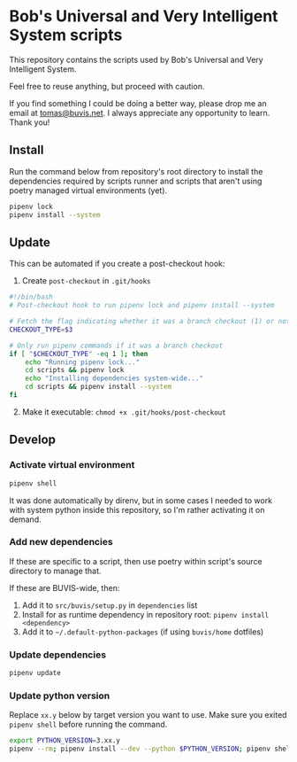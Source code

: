 # Bob's Universal and Very Intelligent System scripts

This repository contains the scripts used by Bob's Universal and Very Intelligent System.

Feel free to reuse anything, but proceed with caution.

If you find something I could be doing a better way, please drop me an email at tomas@buvis.net.
I always appreciate any opportunity to learn. Thank you!

## Install

Run the command below from repository's root directory to install the dependencies required by scripts runner and scripts that aren't using poetry managed virtual environments (yet).

```bash
pipenv lock
pipenv install --system
```

## Update

This can be automated if you create a post-checkout hook:

1. Create `post-checkout` in `.git/hooks`

```bash
#!/bin/bash
# Post-checkout hook to run pipenv lock and pipenv install --system

# Fetch the flag indicating whether it was a branch checkout (1) or not (0)
CHECKOUT_TYPE=$3

# Only run pipenv commands if it was a branch checkout
if [ "$CHECKOUT_TYPE" -eq 1 ]; then
    echo "Running pipenv lock..."
    cd scripts && pipenv lock
    echo "Installing dependencies system-wide..."
    cd scripts && pipenv install --system
fi
```

2. Make it executable: `chmod +x .git/hooks/post-checkout`

## Develop

### Activate virtual environment

```bash
pipenv shell
```

It was done automatically by direnv, but in some cases I needed to work with system python inside this repository, so I'm rather activating it on demand.

### Add new dependencies

If these are specific to a script, then use poetry within script's source directory to manage that.

If these are BUVIS-wide, then:

1. Add it to `src/buvis/setup.py` in `dependencies` list
2. Install for as runtime dependency in repository root: `pipenv install <dependency>`
3. Add it to `~/.default-python-packages` (if using `buvis/home` dotfiles)

### Update dependencies

```bash
pipenv update
```

### Update python version

Replace `xx.y` below by target version you want to use. Make sure you exited `pipenv shell` before running the command.

```bash
export PYTHON_VERSION=3.xx.y
pipenv --rm; pipenv install --dev --python $PYTHON_VERSION; pipenv shell
```
